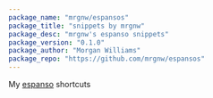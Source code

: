 ```yaml
---
package_name: "mrgnw/espansos"
package_title: "snippets by mrgnw"
package_desc: "mrgnw's espanso snippets"
package_version: "0.1.0"
package_author: "Morgan Williams"
package_repo: "https://github.com/mrgnw/espansos"
---
```

My [espanso](https://espanso.org) shortcuts

